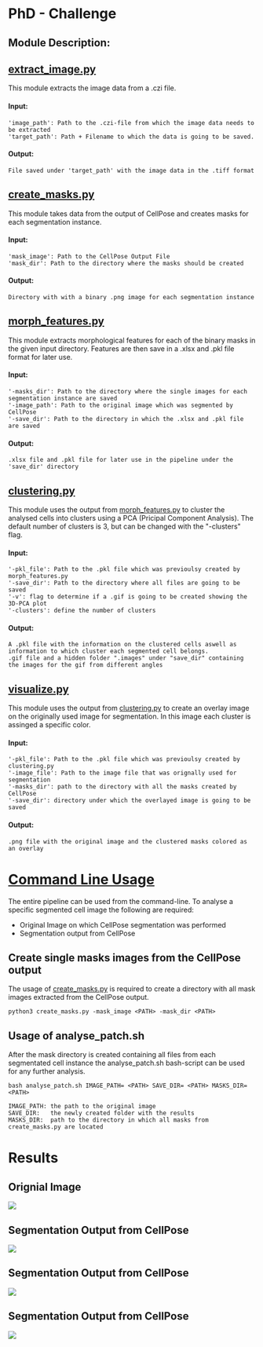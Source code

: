 # PhD - Challenge

## Module Description:

## [extract_image.py](https://github.com/SimonBon/Wien_Project/blob/master/extract_image.py)

This module extracts the image data from a .czi file.

#### Input: 
    'image_path': Path to the .czi-file from which the image data needs to be extracted
    'target_path': Path + Filename to which the data is going to be saved.

#### Output: 
    File saved under 'target_path' with the image data in the .tiff format


## [create_masks.py](https://github.com/SimonBon/Wien_Project/blob/master/create_masks.py)

This module takes data from the output of CellPose and creates masks for each segmentation instance.

#### Input: 
    'mask_image': Path to the CellPose Output File
    'mask_dir': Path to the directory where the masks should be created

#### Output: 
    Directory with with a binary .png image for each segmentation instance


## [morph_features.py](https://github.com/SimonBon/Wien_Project/blob/master/morph_features.py)

This module extracts morphological features for each of the binary masks in the given input directory. Features are then save in a .xlsx and .pkl file format for later use.

#### Input: 
    '-masks_dir': Path to the directory where the single images for each segmentation instance are saved
    '-image_path': Path to the original image which was segmented by CellPose
    '-save_dir': Path to the directory in which the .xlsx and .pkl file are saved

#### Output: 
    .xlsx file and .pkl file for later use in the pipeline under the 'save_dir' directory

## [clustering.py](https://github.com/SimonBon/Wien_Project/blob/master/clustering.py)

This module uses the output from [morph_features.py](https://github.com/SimonBon/Wien_Project/blob/master/morph_features.py) to cluster the analysed cells into clusters using a PCA (Pricipal Component Analysis). The default number of clusters is 3, but can be changed with the "-clusters" flag. 


#### Input: 

    '-pkl_file': Path to the .pkl file which was previoulsy created by morph_features.py
    '-save_dir': Path to the directory where all files are going to be saved
    '-v': flag to determine if a .gif is going to be created showing the 3D-PCA plot
    '-clusters': define the number of clusters

#### Output: 
    A .pkl file with the information on the clustered cells aswell as information to which cluster each segmented cell belongs.
    .gif file and a hidden folder ".images" under "save_dir" containing the images for the gif from different angles


## [visualize.py](https://github.com/SimonBon/Wien_Project/blob/master/visualize.py)

This module uses the output from [clustering.py](https://github.com/SimonBon/Wien_Project/blob/master/clustering.py) to create an overlay image on the originally used image for segmentation. In this image each cluster is assinged a specific color. 


#### Input: 

    '-pkl_file': Path to the .pkl file which was previoulsy created by clustering.py
    '-image_file': Path to the image file that was orignally used for segmentation
    '-masks_dir': path to the directory with all the masks created by CellPose
    '-save_dir': directory under which the overlayed image is going to be saved

#### Output: 

    .png file with the original image and the clustered masks colored as an overlay

# [Command Line Usage](https://github.com/SimonBon/Wien_Project/blob/master/analyse_patch.sh)

The entire pipeline can be used from the command-line. To analyse a specific segmented cell image the following are required:

- Original Image on which CellPose segmentation was performed
- Segmentation output from CellPose

## Create single masks images from the CellPose output
The usage of [create_masks.py](https://github.com/SimonBon/Wien_Project/blob/master/create_masks.py) is required to create a directory with all mask images extracted from the CellPose output.

    python3 create_masks.py -mask_image <PATH> -mask_dir <PATH> 

## Usage of analyse_patch.sh
After the mask directory is created containing all files from each segmentated cell instance the analyse_patch.sh bash-script can be used for any further analysis.

    bash analyse_patch.sh IMAGE_PATH= <PATH> SAVE_DIR= <PATH> MASKS_DIR= <PATH>

    IMAGE_PATH: the path to the original image
    SAVE_DIR:   the newly created folder with the results
    MASKS_DIR:  path to the directory in which all masks from create_masks.py are located

# Results

## Orignial Image

![](https://github.com/SimonBon/Wien_Project/blob/master/data/results/aipf.png)

## Segmentation Output from CellPose

![](https://github.com/SimonBon/Wien_Project/blob/master/data/results/segmentation.png)

## Segmentation Output from CellPose

![](https://github.com/SimonBon/Wien_Project/blob/master/data/results/overlay.png)

## Segmentation Output from CellPose

![](https://github.com/SimonBon/Wien_Project/blob/master/data/results/pca.gif)


